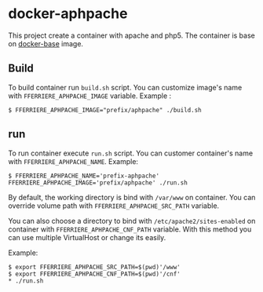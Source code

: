# docker-aphpache

This project create a container with apache and php5.
The container is base on [docker-base](https://github.com/fferriere/docker-base) image.

## Build
To build container run `build.sh` script.
You can customize image's name with `FFERRIERE_APHPACHE_IMAGE` variable.
Example :
```
$ FFERRIERE_APHPACHE_IMAGE="prefix/aphpache" ./build.sh
```

## run

To run container execute `run.sh` script.
You can customer container's name with `FFERRIERE_APHPACHE_NAME`.
Example:
```
$ FFERRIERE_APHPACHE_NAME='prefix-aphpache' FFERRIERE_APHPACHE_IMAGE='prefix/aphpache' ./run.sh
```

By default, the working directory is bind with `/var/www` on container. You can override volume path with `FFERRIERE_APHPACHE_SRC_PATH` variable.

You can also choose a directory to bind with `/etc/apache2/sites-enabled` on container with `FFERRIERE_APHPACHE_CNF_PATH` variable. With this method you can use multiple VirtualHost or change its easily.

Example:
```
$ export FFERRIERE_APHPACHE_SRC_PATH=$(pwd)'/www'
$ export FFERRIERE_APHPACHE_CNF_PATH=$(pwd)'/cnf'
* ./run.sh
```
